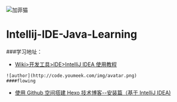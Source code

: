 ![加菲猫](http://pic.cnblogs.com/avatar/614759/20150806155546.png)
# Intellij-IDE-Java-Learning
###学习地址：
*    [Wiki>开发工具>IDE>IntelliJ IDEA 使用教程](http://wiki.jikexueyuan.com/project/intellij-idea-tutorial/vcs-introduce.html)




    ![author](http://code.youmeek.com/img/avatar.png)
    ####flowing
*    [使用 Github 空间搭建 Hexo 技术博客--安装篇（基于 IntelliJ IDEA)](http://code.youmeek.com/2016/02/28/2016/02/Hexo/)




